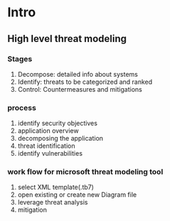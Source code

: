 # Intro

## High level threat modeling

### Stages

1. Decompose: detailed info about systems
2. Identify: threats to be categorized and ranked
3. Control: Countermeasures and mitigations

### process

1. identify security objectives
2. application overview
3. decomposing the application
4. threat identification
5. identify vulnerabilities

### work flow for microsoft threat modeling tool

1. select XML template(.tb7)
2. open existing or create new Diagram file
3. leverage threat analysis
4. mitigation